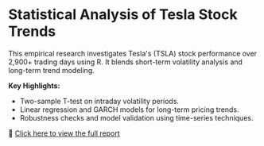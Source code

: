 # Statistical Analysis of Tesla Stock Trends

This empirical research investigates Tesla's (TSLA) stock performance over 2,900+ trading days using R. It blends short-term volatility analysis and long-term trend modeling.

**Key Highlights:**
- Two-sample T-test on intraday volatility periods.
- Linear regression and GARCH models for long-term pricing trends.
- Robustness checks and model validation using time-series techniques.

📄 [Click here to view the full report](./Tesla_Statistics_Report.pdf)
